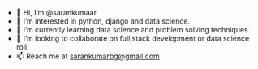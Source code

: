 - 👋 Hi, I’m @sarankumaar
- 👀 I’m interested in python, django and data science.
- 🌱 I’m currently learning data science and problem solving techniques.
- 💞️ I’m looking to collaborate on full stack development or data science roll.
- 📫 Reach me at sarankumarbg@gmail.com

<!---
sarankumaar/sarankumaar is a ✨ special ✨ repository because its `README.md` (this file) appears on your GitHub profile.
You can click the Preview link to take a look at your changes.
--->
